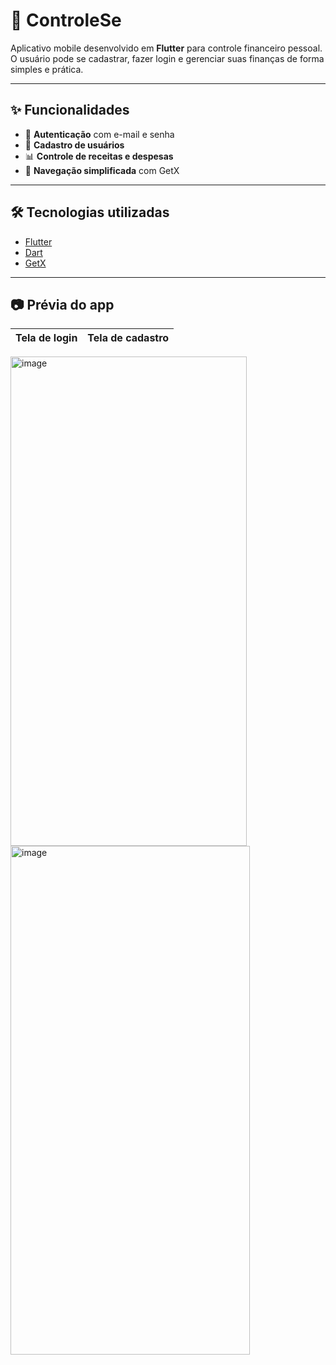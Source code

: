 # 📱 ControleSe

Aplicativo mobile desenvolvido em **Flutter** para controle financeiro pessoal.  
O usuário pode se cadastrar, fazer login e gerenciar suas finanças de forma simples e prática.

---

## ✨ Funcionalidades
- 🔐 **Autenticação** com e-mail e senha  
- 📝 **Cadastro de usuários**  
- 📊 **Controle de receitas e despesas**  
- 🚀 **Navegação simplificada** com GetX  

---

## 🛠️ Tecnologias utilizadas
- [Flutter](https://flutter.dev/)  
- [Dart](https://dart.dev/)  
- [GetX](https://pub.dev/packages/get)  

---

## 📷 Prévia do app

Tela de login | Tela de cadastro | 
---|---|
<img width="378" height="783" alt="image" src="https://github.com/user-attachments/assets/6dd24d25-174a-4b7e-9966-a2140861f810" />

<img width="383" height="814" alt="image" src="https://github.com/user-attachments/assets/61082e00-dd19-497d-aacb-89cc6f187541" />



